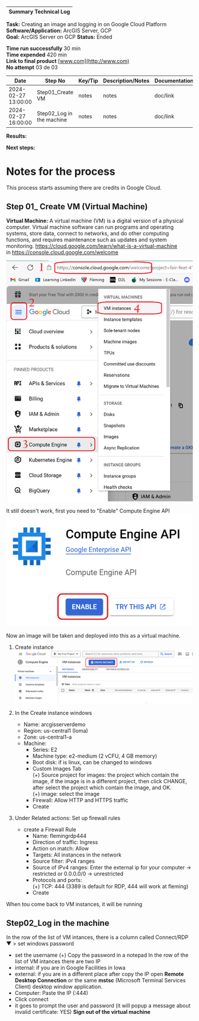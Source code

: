 | **Summary Technical Log**                                 |
|-----------------------------------------------------------|

**Task:** Creating an image and logging in on Google Cloud Platform  
**Software/Application:** ArcGIS Server, GCP  
**Goal:** ArcGIS Server on GCP
**Status:** Ended
  
**Time run successfully** 30 min  
**Time expended**         420 min  
**Link to final product** [www.com](http://www.com)  
**No attempt** 03 de 03  
  
  
| **Date**              | **Step No** | **Key/Tip** | **Description/Notes** | **Documentation** |
|-----------------------|-------------|-------------|-----------------------|-------------------|
| 2024-02-27 13:00:00   | Step01_Create VM | notes       | notes                 | doc/link          |
| 2024-02-27 16:00:00   | Step02_Log in the machine | notes       | notes                 | doc/link          |  

    
**Results:**  
 

**Next steps:**

# Notes for the process
This process starts assuming there are credits in Google Cloud. 
## Step 01_ Create VM (Virtual Machine)
**Virtual Machine:** A virtual machine (VM) is a digital version of a physical computer. Virtual machine software can run programs and operating systems, store data, connect to networks, and do other computing functions, and requires maintenance such as updates and system monitoring. https://cloud.google.com/learn/what-is-a-virtual-machine  
in https://console.cloud.google.com/welcome  
  
![New VM](../a00templates/img/img1.png)  
  
It still doesn't work, first you need to "Enable" Compute Engine API
![Enable](../a00templates/img/img2.png)  
  
      
Now an image will be taken and deployed into this as a virtual machine.  

1. Create instance ![create instance](../a00templates/img/img3.png) 

2. In the Create instance windows  
   - Name:  arcgisserverdemo  
   - Region:  us-central1 (Ioma)  
   - Zone:  us-central1-a  
   - Machine:  
     - Series: E2  
     - Machine type: e2-medium (2 vCFU, 4 GB memory)  
     - Boot disk: if is linux, can be changed to windows  
     - Custom Images Tab  
       (+) Source project for images: the project which contain the image, if the image is in a different project, then click CHANGE, after select the project which contain the image, and OK.  
       (+) image: select the image  
     - Firewall: Allow HTTP and HTTPS traffic
     - Create

3. Under Related actions: Set up firewall rules
   - create a Firewall Rule
     - Name: flemingrdp444
     - Direction of traffic: Ingress
     - Action on match: Allow
     - Targets: All instances in the network
     - Source filter: iPv4 ranges
     - Source of iPv4 ranges: Enter the external ip for your computer -> restricted or 0.0.0.0/0 -> unrestricted
     - Protocols and ports:  
       (+) TCP: 444  (3389 is default for RDP, 444 will work at fleming)
     - Create

When tou come back to VM instances, it will be running

## Step02_Log in the machine
In the row of the list of VM intances, there is a column called Connect/RDP ▼ > set windows password  
- set the username
       (+) Copy the password in a notepad
In the row of the list of VM intances there are two IP
- internal: if you are in Google Facilities in Iowa
- external: if you are in a different place
after copy the IP open **Remote Desktop Connection** or the same **mstsc** (Microsoft Terminal Services Client) desktop window application.
- Computer: Paste the IP (:444)
- Click connect
- it goes to prompt the user and password (it will popup a message about invalid certificate: YES)
**Sign out of the virtual machine**

